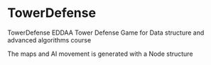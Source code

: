 # TowerDefense
TowerDefense EDDAA
Tower Defense Game for Data structure and advanced algorithms course

The maps and AI movement is generated with a Node structure
